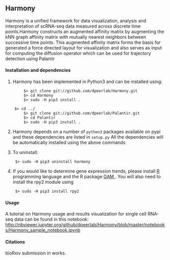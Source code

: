 Harmony
------

Harmony is a unified framework for data visualization, analysis and interpretation of scRNA-seq data measured across discrete time points.Harmony constructs an augmented affinity matrix by augmenting the kNN graph affinity matrix with mutually nearest neighbors between successive time points. This augmented affinity matrix forms the basis for generated a force directed layout for visualization and also serves as input for computing the diffusion operator which can be used for trajectory detection using Palantir


#### Installation and dependencies
1. Harmony has been implemented in Python3 and can be installed using:
```
        $> git clone git://github.com/dpeerlab/Harmony.git
        $> cd Harmony
        $> sudo -H pip3 install .

	$> cd ../
        $> git clone git://github.com/dpeerlab/Palantir.git
        $> cd Palantir
        $> sudo -H pip3 install .
```
2. Harmony depends on a number of `python3` packages available on pypi and these dependencies are listed in `setup.py`
All the dependencies will be automatically installed using the above commands

3. To uninstall:
		
		$> sudo -H pip3 uninstall harmony

4. If you would like to determine gene expression trends, please install <a href="https://cran.r-project.org"> R <a> programming language and the R package <a href="https://cran.r-project.org/web/packages/gam/">GAM </a>. You will also need to install the rpy2 module using 
	
		$> sudo -H pip3 install rpy2
		

#### Usage

A tutorial on Harmony usage and results visualization for single cell RNA-seq data can be found in this notebook: http://nbviewer.jupyter.org/github/dpeerlab/Harmony/blob/master/notebooks/Harmony_sample_notebook.ipynb


#### Citations

bioRxiv submission in works.
